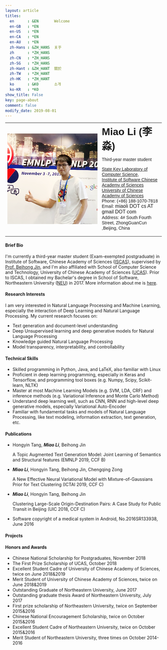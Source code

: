 ```yaml
---
layout: article
titles:
  en      : &EN       Welcome
  en-GB   : *EN
  en-US   : *EN
  en-CA   : *EN
  en-AU   : *EN
  zh-Hans : &ZH_HANS  关于
  zh      : *ZH_HANS
  zh-CN   : *ZH_HANS
  zh-SG   : *ZH_HANS
  zh-Hant : &ZH_HANT  關於
  zh-TW   : *ZH_HANT
  zh-HK   : *ZH_HANT
  ko      : &KO       소개
  ko-KR   : *KO
show_title: False
key: page-about
comment: false
modify_date: 2019-08-01
---
```


<table>
<tr>
<td width="290" align="center">
    <div style="float:center">
      <img src="files/avatar-blog.png" width="290">
    </div>
</td>
<td>
    <font face="Arial"> <b><font size="6.5">Miao Li (李淼)</font></b></font>
    <p>
        <font face="Arial">
        <p> Third-year master student </p>
        <a href="http://lcs.ios.ac.cn/en/wiki/Main_Page">State Key Laboratory of Computer Science</a>,<br> <a href="http://english.is.cas.cn/">Institute of Software Chinese Academy of Sciences</a><br>
		<a href="http://english.ucas.ac.cn/">University of Chinese Academy of Sciences</a><br>
        Phone: (+86) 188-1070-7818 <br>
        Email: <font size="3">miaoli DOT cs AT gmail DOT com</font><br>
        Address: 4# South Fourth Street, ZhongGuanCun ,Beijing, China 
        </font>
   </p>
</td>
</tr>
</table>

#### Brief Bio

I'm currently a third-year master student (Exam-exempted postgraduate) in Institute of Software, Chinese Academy of Sciences ([ISCAS](http://english.is.cas.cn/)), supervised by [Prof. Beihong Jin](http://work.iscas.ac.cn/index.php/Jinbeihong/index/index), and I'm also affiliated with School of Computer Science and Technology, University of Chinese Academy of Sciences ([UCAS](https://english.ucas.ac.cn/)). Prior to ISCAS, I obtained my Bachelar's degree in School of Software, Northeastern University ([NEU](http://english.neu.edu.cn/)) in 2017. More information about me is [here](https://oaimli.github.io/files/miaoli-cv.pdf).

#### Research Interests

I am very interested in Natural Language Processing and Machine Learning, especially the interaction of Deep Learning and Natural Language Processing. My current research focuses on:

- Text generation and document-level understanding
- Deep Unsupervised learning and deep generative models for Natural Language Processing
- Knowledge guided Natural Language Processing
- Model transparency, interpretability, and controllability

#### Technical Skills

- Skilled programming in Python, Java, and LaTeX, also familiar with Linux 
- Proficient in deep learning programming, especially in Keras and Tensorflow, and programming tool boxes (e.g. Numpy, Scipy, Scikit-learn, NLTK)
- Master at most Machine Learning Models (e.g. SVM, LDA, CRF) and inference methods (e.g. Variational Inference and Monte Carlo Method)
- Understand deep learning well, such as CNN, RNN and high-level deep generative models, especially Variational Auto-Encoder
- Familiar with fundamental tasks and models of Natural Language Processing, like text modeling, information extraction, text generation, etc.

#### Publications

- Hongyin Tang, ***Miao Li***, Beihong Jin

  A Topic Augmented Text Generation Model: Joint Learning of Semantics and Structural features (EMNLP 2019, CCF B)  

- ***Miao Li***,  Hongyin Tang, Beihong Jin, Chengqing Zong

  A New Effective Neural Variational Model with Mixture-of-Gaussians Prior for Text Clustering (ICTAI 2019, CCF C) 

- ***Miao Li***, Hongyin Tang, Beihong Jin

  Clustering Large-Scale Origin-Destination Pairs: A Case Study for Public Transit in Beijing (UIC 2018, CCF C) 

- Software copyright of a medical system in Android, No.2016SR133938, June 2016

#### Projects

#### Honors and Awards

- Chinese National Scholarship for Postgraduates, November 2018
- The First Prize Scholarship of UCAS, October 2018
- Excellent Student Cadre of University of Chinese Academy of Sciences, twice on June 2018&2019
- Merit Student of University of Chinese Academy of Sciences, twice on June 2018&2019
- Outstanding Graduate of Northeastern University, June 2017
- Outstanding graduate thesis Award of Northeastern University, July 2017
- First prize scholarship of Northeastern University, twice on September 2015&2016
- Chinese National Encouragement Scholarship, twice on October 2015&2016
- Excellent Student Cadre of Northeastern University, twice on October 2015&2016
- Merit Student of Northeastern University, three times on October 2014-2016

